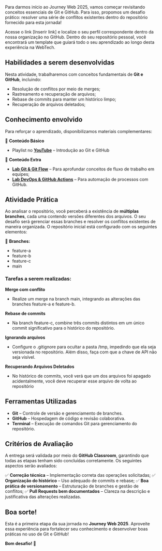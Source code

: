 
Para darmos início ao Journey Web 2025, vamos começar revisitando conceitos essenciais de Git e GitHub. Para isso, propomos um desafio prático: resolver uma série de conflitos existentes dentro do repositório fornecido para esta jornada!

Acesse o link [Inserir link] e localize o seu perfil correspondente dentro da nossa organização no GitHub. Dentro do seu repositório pessoal, você encontrará um template que guiará todo o seu aprendizado ao longo desta experiência na WebTech.

## **Habilidades a serem ﻿desenvolvidas**

Nesta atividade, trabalharemos com conceitos fundamentais de **Git e GitHub**, incluindo:

- Resolução de conflitos por meio de merges;
- Rastreamento e recuperação de arquivos;
- Rebase de commits para manter um histórico limpo;
- Recuperação de arquivos deletados;

## **Conhecimento envolvido**

Para reforçar o aprendizado, disponibilizamos materiais complementares:

📌 **Conteúdo Básico**

- Playlist no [**YouTube**](https://www.youtube.com/watch?v=8ZoGnTuaDoI&list=PL1gdHPtv45McbxgtmnprKKYNB6x3HmziH) – Introdução ao Git e GitHub

📌 **Conteúdo Extra**

- [**Lab Git & Git Flow**](https://github.com/webtech-network/lab-git-gitflow) – Para aprofundar conceitos de fluxo de trabalho em equipes;
- [**Lab DevOps & GitHub Actions**](https://github.com/webtech-network/lab-devops-github-actions) – Para automação de processos com GitHub.

## **Atividade Prática**

Ao analisar o repositório, você perceberá a existência de **múltiplas branches**, cada uma contendo versões diferentes dos arquivos. O seu desafio será gerenciar essas branches e resolver os conflitos existentes de maneira organizada. O repositório inicial está configurado com os seguintes elementos:

📌 **Branches:**

- feature-a
- feature-b
- feature-c
- main
### **Tarefas a serem realizadas:**

**Merge com conflito**

- Realize um merge na branch main, integrando as alterações das branches feature-a e feature-b.  

**Rebase de commits**

- Na branch feature-c, combine três commits distintos em um único commit significativo para o histórico do repositório.

**Ignorando arquivos**

- Configure o .gitignore para ocultar a pasta /tmp, impedindo que ela seja versionada no repositório. Além disso, faça com que a chave de API não seja visível.

**Recuperando Arquivos Deletados**

- No histórico de commits, você verá que um dos arquivos foi apagado acidentalmente, você deve recuperar esse arquivo de volta ao repositório

## **Ferramentas Utilizadas**

- **Git** – Controle de versão e gerenciamento de branches.
- **GitHub** – Hospedagem de código e revisão colaborativa.
- **Terminal** – Execução de comandos Git para gerenciamento do repositório.

## **Critérios de ﻿Avaliação**

A entrega será validada por meio do **GitHub Classroom**, garantindo que todas as etapas tenham sido concluídas corretamente. Os seguintes aspectos serão avaliados:

✅ **Correção técnica** – Implementação correta das operações solicitadas;
✅ **Organização do histórico** – Uso adequado de commits e rebase; 
✅ **Boa prática de versionamento** – Estruturação de branches e gestão de conflitos; 
✅ **Pull Requests bem documentados** – Clareza na descrição e justificativa das alterações realizadas.

## **Boa sorte!**

Esta é a primeira etapa da sua jornada no **Journey Web 2025**. Aproveite essa experiência para fortalecer seu conhecimento e desenvolver boas práticas no uso de Git e GitHub!

**Bom desafio! 🚀**
  
